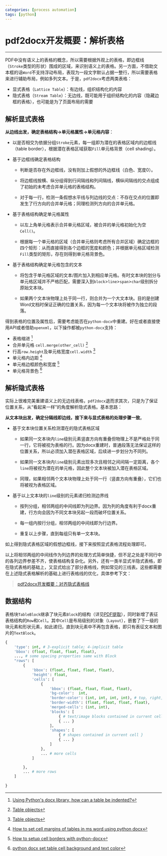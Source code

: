 ```yaml
---
categories: [process automation]
tags: [python]
---
```


# pdf2docx开发概要：解析表格


---

PDF中没有语义上的表格的概念，所以需要根据外观上的表格，即边框线（`Stroke`类型的形状）围成的区域，来识别语义上的表格。另一方面，不借助文本框的话`Word`不支持浮动布局，表现为一段文字默认占据一整行，所以需要表格来进行辅助布局，例如多列文本。于是，`pdf2docx`考虑两类表格：

- 显式表格（`Lattice Table`）：有边线，组织结构化的内容
- 隐式表格（`Stream Table`）：无边线，既可能用于组织结构化的内容（隐藏边框的表格），也可能是为了页面布局的需要



## 解析显式表格

**从边线出发，确定表格结构->单元格属性->单元格内容**：

- 以是否相交为依据分组`Stroke`元素，每一组即为潜在的表格区域内的边框线（table border），根据潜在表格区域获取`Fill`单元格背景（cell shading）。

- 基于边框线确定表格结构

    - 判断是否存在外边框线，没有则加上假想的外边框线（白色、宽度0）。

    - 将边框线按横、纵分组得到行间隔线和列间隔线，横纵间隔线的交点组成了初始的未考虑合并单元格的表格结构。

    - 对于每一行，检测一条假想水平线与列边线的交点：不存在交点的位置即发生了行方向的合并单元格；同理检测列方向的合并单元格。

- 基于表格结构确定单元格属性

    - 以左上角单元格表示合并单元格区域，被合并的单元格初始化为空`Cell()`。
    
    - 根据每一个单元格的区域（合并单元格则考虑所有合并区域）确定边框的四个矩形：从而直接得到各个边框的宽度和颜色；并根据单元格区域检测`Fill`类型的矩形，存在则得到单元格背景色。

- 基于表格结构确定单元格包含的文本

    - 将包含于单元格区域的文本/图片加入到相应单元格。有时文本块的划分与单元格区域并不严格匹配，需要深入到`block`>`line`>`span`>`char`级别拆分原始文本块。

    - 如果两个文本块物理上处于同一行，则合并为一个大文本块。目的是创建Word文档时保证正确的位置关系，因为每一个文本块将被作为独立的段落。


得到表格的位置及属性后，需要考虑能否在`python-docx`中重建。好在或者直接使用API或者借助`openxml`，以下操作都被`python-docx`支持：

- 表格缩进 [^1]
- 合并单元格 `cell.merge(other_cell)` [^2]
- 行高`row.height`及单元格宽度`cell.width` [^2]
- 单元格内边距 [^3]
- 单元格边框颜色和宽度 [^4]
- 单元格背景色 [^5]


## 解析隐式表格

实际上很难完美重建语义上的无边线表格，`pdf2docx`退而求其次，只是为了保证位置关系，从“看起来一样”的角度解析隐式表格。基本思路：

**从文本块出发，确定分隔线即边线，接下来与显式表格的处理步骤一致**。

- 基于文本块位置关系检测潜在的隐式表格区域

    - 如果同一文本块内`line`级别元素竖直方向有重叠但物理上不是严格处于同一行，它将被视为表格的行。因为docx重建时，普通段落无法保证这样的位置关系，所以必须加入潜在表格区域，后续进一步划分为不同列。

    - 如果同一文本块内`line`级别元素出现多次且相邻之间间隔一定距离，各个`line`将被视为潜在的单元格，因此整个文本块被加入潜在表格区域。

    - 同理，如果相邻两个文本块物理上处于同一行（竖直方向有重叠），它们也将被视为表格区域。

- 基于以上文本块的`line`级别的元素递归检测边界线

    - 按列分组，相邻两组的中间线即为列边界。因为列的角度有利于docx重建，行方向会因为不同文本块另起一段而破坏位置关系。

    - 每一组内按行分组，相邻两组的中间线即为行边界。

    - 重复以上步骤，直到每组只有单一文本块。

如上得到隐式表格区域的假想边框线，接下来按照显式表格流程处理即可。

以上将相邻两组的中间线作为列边界的处理方式简单快捷，但不足之处是不同行中的各列边界参差不齐，使表格结构复杂化。另外，还有一类半显式半隐式表格，即在隐式表格的基础上，又显式给出了部分表格线，例如常见的三线表。这些都需要在上述隐式表格解析的基础上进行表格线的优化，具体参考下文：

> [pdf2docx开发概要：对齐隐式表格线](2020-09-27-pdf2docx开发概要：对齐隐式表格线.md)



## 数据结构

表格块`TableBlock`继承了块元素`Block`的结构（详见[PDF提取](2020-07-14-pdf2docx开发概要：提取文本、图片和形状.md)），同时新增了表征表格结构的`Row`和`Cell`。其中`Cell`是布局级别的对象（`Layout`），嵌套了下一级的块元素和形状元素，如此递归，直到块元素中不再包含表格，即只有表征文本和图片的`TextBlock`。


```python
{
    'type': int, # 3-explicit table; 4-implicit table
    'bbox': (float, float, float, float),
    ..., # some spacing properties same with Block
    "rows": [
        {
            'bbox': (float, float, float, float),
            'height': float,
            'cells': [
                {
                    'bbox': (float, float, float, float),
                    'bg-color':  int,
                    'border-color': (int, int, int, int), # top, right, bootom, left
                    'border-width': (float, float, float, float),
                    'merged-cells': (int, int),
                    'blocks': [
                        { # text/image blocks contained in current cell },
                        { ... }
                    ]，
                    'shapes': [
                        { # shapes contained in current cell }
                        { ... }
                    ]
                },
                ... # more cells
            ]

        },
        ... # more rows
    ]
    
}
```



[^1]: [Using Python's docx library, how can a table be indented?](https://stackoverflow.com/questions/50556604/using-pythons-docx-library-how-can-a-table-be-indented)
[^2]: [Table objects](https://python-docx.readthedocs.io/en/latest/api/table.html#cell-objects)
[^3]: [How to set cell margins of tables in ms word using python docx](https://stackoverflow.com/questions/51060431/how-to-set-cell-margins-of-tables-in-ms-word-using-python-docx)
[^4]: [How to setup cell borders with python-docx](https://stackoverflow.com/questions/33069697/how-to-setup-cell-borders-with-python-docx)
[^5]: [python docx set table cell background and text color](https://stackoverflow.com/questions/26752856/python-docx-set-table-cell-background-and-text-color)